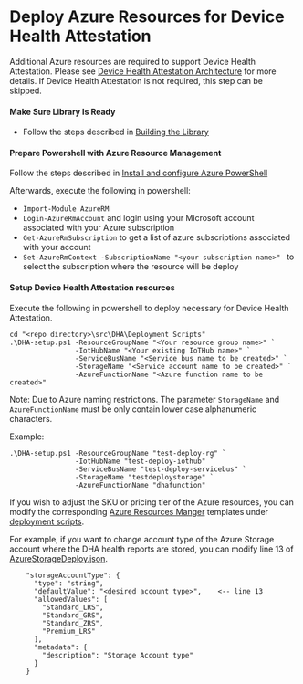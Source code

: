 # Deploy Azure Resources for Device Health Attestation

Additional Azure resources are required to support Device Health Attestation.  Please see [Device Health Attestation Architecture](dha-architecture.md) for more details.  If Device Health Attestation is not required, this step can be skipped.

#### Make Sure Library Is Ready
- Follow the steps described in [Building the Library](building-the-library.md)

#### Prepare Powershell with Azure Resource Management
Follow the steps described in [Install and configure Azure PowerShell](https://docs.microsoft.com/en-us/powershell/azure/install-azurerm-ps?view=azurermps-4.1.0)

Afterwards, execute the following in powershell:

- ```Import-Module AzureRM```
- ```Login-AzureRmAccount``` and login using your Microsoft account associated with your Azure subscription
- ```Get-AzureRmSubscription``` to get a list of azure subscriptions associated with your account
- ```Set-AzureRmContext -SubscriptionName "<your subscription name>" ``` to select the subscription where the resource will be deploy


#### Setup Device Health Attestation resources

Execute the following in powershell to deploy necessary for Device Health Attestation.

```
cd "<repo directory>\src\DHA\Deployment Scripts"
.\DHA-setup.ps1 -ResourceGroupName "<Your resource group name>" `
                -IotHubName "<Your existing IoTHub name>" `
                -ServiceBusName "<Service bus name to be created>" `
                -StorageName "<Service account name to be created>" `
                -AzureFunctionName "<Azure function name to be created>"
```
                   
Note: Due to Azure naming restrictions.  The parameter ```StorageName``` and ```AzureFunctionName``` must be only contain lower case alphanumeric characters.

Example:
```
.\DHA-setup.ps1 -ResourceGroupName "test-deploy-rg" `
                -IotHubName "test-deploy-iothub" `
                -ServiceBusName "test-deploy-servicebus" `
                -StorageName "testdeploystorage" `
                -AzureFunctionName "dhafunction"
```

If you wish to adjust the SKU or pricing tier of the Azure resources, you can modify the corresponding [Azure Resources Manger](https://docs.microsoft.com/en-us/azure/azure-resource-manager/resource-group-authoring-templates) templates under [deployment scripts](../src/DHA/Deployment%20Scripts/).

For example, if you want to change account type of the Azure Storage account where the DHA health reports are stored, you can modify line 13 of [AzureStorageDeploy.json](../src/DHA/Deployment%20Scripts/AzureStorageDeploy.json).

```
    "storageAccountType": {
      "type": "string",
      "defaultValue": "<desired account type>",    <-- line 13
      "allowedValues": [
        "Standard_LRS",
        "Standard_GRS",
        "Standard_ZRS",
        "Premium_LRS"
      ],
      "metadata": {
        "description": "Storage Account type"
      }
    }
```
